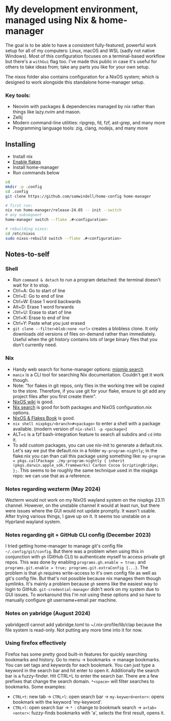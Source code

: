# My development environment, managed using Nix & home-manager
The goal is to be able to have a consistent fully-featured, powerful work setup for all of my computers: Linux, macOS and WSL (sadly not native Windows). Most of this configuration focuses on a terminal-based workflow but there's a `withGui` flag too. I've made this public in case it's useful for others to take ideas from; take any parts you like for your own setup.

The nixos folder also contains configuration for a NixOS system; which is designed to work alongside this standalone home-manager setup.

### Key tools:
- Neovim with packages & dependencies managed by nix rather than things like lazy.nvim and mason.
- Zellij
- Modern command-line utilities: ripgrep, fd, fzf, ast-grep, and many more
- Programming language tools: zig, clang, nodejs, and many more

## Installing
- Install nix
- [Enable flakes](https://nixos.wiki/wiki/Flakes)
- Install home-manager
- Run commands below

```bash
cd
mkdir -p .config
cd .config
git clone https://github.com/samwindell/home-config home-manager

# first run:
nix run home-manager/release-24.05 -- init --switch
# any subsequent
home-manager switch --flake .#<configuration>

# rebuilding nixos:
cd /etc/nixos
sudo nixos-rebuild switch --flake .#<configuration>
```

## Notes-to-self
### Shell
- Run `command & detach` to run a program detached: the terminal doesn't wait for it to stop.
- Ctrl+A: Go to start of line
- Ctrl+E: Go to end of line
- Ctrl+W: Erase 1 word backwards
- Alt+D: Erase 1 word forwards
- Ctrl+U: Erase to start of line
- Ctrl+K: Erase to end of line
- Ctrl+Y: Paste what you just erased
- `git clone --filter=blob:none <url>` creates a blobless clone. It only downloads old versions of files on-demand rather than immediately. Useful when the git history contains lots of large binary files that you don't currently need.
### Nix
- Handy web search for home-manager options: [mipmip search](https://mipmip.github.io/home-manager-option-search/)
- `manix` is a CLI tool for searching Nix documentation. Couldn't get it work though.
- Note: "for flakes in git repos, only files in the working tree will be copied to the store. Therefore, if you use git for your flake, ensure to git add any project files after you first create them".
- [NixOS wiki](https://nixos.wiki/wiki/Main_Page) is good.
- [Nix search](https://search.nixos.org/packages) is good for both packages and NixOS configuration.nix options.
- [NixOS & Flakes Book](https://nixos-and-flakes.thiscute.world/) is good.
- `nix shell nixpkgs/<branch>#<package>` to enter a shell with a package available. (modern version of `nix-shell -p <package>`)
- ALT+c is a fzf bash-integration feature to search all subdirs and `cd` into it.
- To add custom packages, you can use nix-init to generate a default.nix. Let's say we put the default.nix in a folder `my-program-nightly`; in the flake.nix you can than call this package using something like: `my-program = pkgs.callPackage ./my-program-nightly { inherit (pkgs.darwin.apple_sdk.frameworks) Carbon Cocoa ScriptingBridge; };`. This seems to be roughly the same technique used in the nixpkgs repo: we can use that as a reference.

### Notes regarding wezterm (May 2024)
Wezterm would not work on my NixOS wayland system on the nixpkgs 23.11 channel. However, on the unstable channel it would at least run, but there were issues where the GUI would not update promptly. It wasn't usable. After trying various things, I gave up on it. It seems too unstable on a Hyprland wayland system.

### Notes regarding git + GitHub CLI config (December 2023)
I tried getting home-manager to manage git's config file `~/.config/git/config`. But there was a problem when using this in conjunction with `gh` (GitHub CLI) to authenticate myself to access private git repos. This was done by enabling `programs.gh.enable = true;` and `programs.git.enable = true; programs.git.extraConfig {...}`. The problem is that `gh` requires write-access to it's own config file as well as git's config file. But that's not possible because nix manages them though symlinks. It's mainly a problem because `gh` seems like the easiest way to login to GitHub. `git-credential-manager` didn't work on my system due to GUI issues. To workaround this I'm not using these options and so have to manually configure git username+email per machine.

### Notes on yabridge (August 2024)
yabridgectl cannot add yabridge.toml to ~/.nix-profile/lib/clap because the file system is read-only. Not putting any more time into it for now.

### Using firefox effectively
Firefox has some pretty good built-in features for quickly searching bookmarks and history. Go to menu -> bookmarks -> manage bookmarks. You can set tags and keywords for each bookmark. You can just type a keyword in the search bar and hit enter to open it. Additionally the search bar is a fuzzy-finder. Hit CTRL+L to enter the search bar. There are a few prefixes that change the search domain. `*<space>` will filter searches to bookmarks. Some examples:
- `CTRL+t`: new tab -> `CTRL+l`: open search bar -> `my-keyword<enter>`: opens bookmark with the keyword 'my-keyword'.
- `CTRL+l`: open search bar -> `* `: change to bookmark search -> `a<tab><enter>`: fuzzy-finds bookmarks with 'a', selects the first result, opens it.

